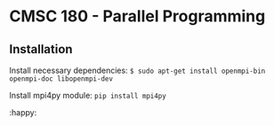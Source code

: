 # CMSC 180 - Parallel Programming

## Installation

Install necessary dependencies:
` $ sudo apt-get install openmpi-bin openmpi-doc libopenmpi-dev `

Install mpi4py module:
` pip install mpi4py `

:happy:
